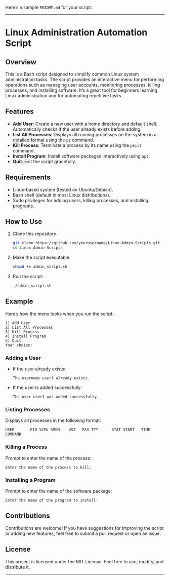 Here’s a sample `README.md` for your script:

---

# Linux Administration Automation Script

## Overview  
This is a Bash script designed to simplify common Linux system administration tasks. The script provides an interactive menu for performing operations such as managing user accounts, monitoring processes, killing processes, and installing software. It’s a great tool for beginners learning Linux administration and for automating repetitive tasks.

## Features  
- **Add User**: Create a new user with a home directory and default shell. Automatically checks if the user already exists before adding.  
- **List All Processes**: Displays all running processes on the system in a detailed format using the `ps` command.  
- **Kill Process**: Terminate a process by its name using the `pkill` command.  
- **Install Program**: Install software packages interactively using `apt`.  
- **Quit**: Exit the script gracefully.  

## Requirements  
- Linux-based system (tested on Ubuntu/Debian).  
- Bash shell (default in most Linux distributions).  
- Sudo privileges for adding users, killing processes, and installing programs.  

## How to Use  
1. Clone this repository:  
   ```bash
   git clone https://github.com/yourusername/Linux-Admin-Scripts.git
   cd Linux-Admin-Scripts
   ```
2. Make the script executable:  
   ```bash
   chmod +x admin_script.sh
   ```
3. Run the script:  
   ```bash
   ./admin_script.sh
   ```

## Example  
Here’s how the menu looks when you run the script:  
```
1) Add User
2) List All Processes
3) Kill Process
4) Install Program
5) Quit
Your choice: 
```

### Adding a User  
- If the user already exists:  
  ```
  The username user1 already exists.
  ```
- If the user is added successfully:  
  ```
  The user user1 was added successfully.
  ```

### Listing Processes  
Displays all processes in the following format:  
```
USER       PID %CPU %MEM    VSZ   RSS TTY      STAT START   TIME COMMAND
```

### Killing a Process  
Prompt to enter the name of the process:  
```
Enter the name of the process to kill:
```

### Installing a Program  
Prompt to enter the name of the software package:  
```
Enter the name of the program to install:
```

## Contributions  
Contributions are welcome! If you have suggestions for improving the script or adding new features, feel free to submit a pull request or open an issue.

## License  
This project is licensed under the MIT License. Feel free to use, modify, and distribute it.

---

